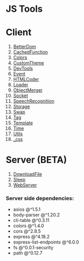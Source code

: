# JS Tools 


# Client 

1. [BetterDom](Client/BetterDom/betterdom.md)
2. [CachedFunction](Client/CachedFunction/cachedfunction.md)
3. [Colors](Client/Colors/colors.md)
4. [CustomTheme](Client/CustomTheme/theme.md)
5. [DevTools](Client/DevTools/devtools.md)
7. [Event](Client/Event/event.md)
8. [HTMLCoder](Client/HTMLCoder/htmlcoder.md)
10. [Loader](Client/Loader/loader.md)
11. [ObjectMerger](Client/ObjectMerger/objectmerger.md)
12. [Socket](Client/Socket/socket.md)
13. [SpeechRecognition](Client/SpeechRecognition/speechRecognitions.md)
14. [Storage](Client/Storage/storage.md)
15. [Swap](Client/Swap/swap.md)
16. [Tag](Client/Tag/tag.md)
17. [Template](Client/Template/template.md)
18. [Time](Client/Time/time.md)
19. [Utils](Client/Utils/utils.md)
20. [_css](Client/_css/grid.md)

# Server (__BETA__)

1. [DownloadFile](Server/DownloadFile/downloadFile.md)
2. [Sleep](Server/Sleep/sleep.md)
3. [WebServer](Server/WebServer/webserver.md)


### Server side dependencies:
- axios @^1.5.1
- body-parser @^1.20.2
- cli-table @^0.3.11
- colors @^1.4.0
- cors @^2.8.5
- express @^4.18.2
- express-list-endpoints @^6.0.0
- fs @^0.0.1-security
- path @^0.12.7